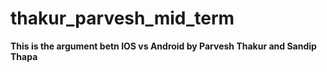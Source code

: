 # thakur_parvesh_mid_term

**This is the argument betn IOS vs Android by Parvesh Thakur and Sandip Thapa**

